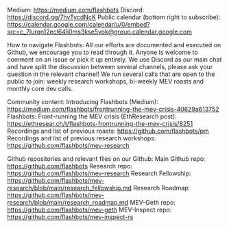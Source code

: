 Medium: https://medium.com/flashbots
Discord: https://discord.gg/7hvTycdNcK
Public calendar (bottom right to subscribe): https://calendar.google.com/calendar/u/0/embed?src=c_7lurqn12ecl64li0ms3kse5vok@group.calendar.google.com

How to navigate Flashbots:
All our efforts are documented and executed on Github, we encourage you to read through it. Anyone is welcome to comment on an issue or pick it up entirely. We use Discord as our main chat and have split the discussion between several channels, please ask your question in the relevant channel!
We run several calls that are open to the public to join: weekly research workshops, bi-weekly MEV roasts and monthly core dev calls.

Community content:
Introducing Flashbots (Medium): https://medium.com/flashbots/frontrunning-the-mev-crisis-40629a613752
Flashbots: Front-running the MEV crisis (EthResearch post): https://ethresear.ch/t/flashbots-frontrunning-the-mev-crisis/8251
Recordings and list of previous roasts: https://github.com/flashbots/pm
Recordings and list of previous research workshops: https://github.com/flashbots/mev-research

Github repositories and relevant files on our Github:
Main Github repo: https://github.com/flashbots
Research repo: https://github.com/flashbots/mev-research
Research Fellowship: https://github.com/flashbots/mev-research/blob/main/research_fellowship.md
Research Roadmap: https://github.com/flashbots/mev-research/blob/main/research_roadmap.md
MEV-Geth repo: https://github.com/flashbots/mev-geth
MEV-Inspect repo: https://github.com/flashbots/mev-inspect-rs

[](https://raw.githubusercontent.com/flashbots/pm/main/FlashbotsOrgChart.png)
